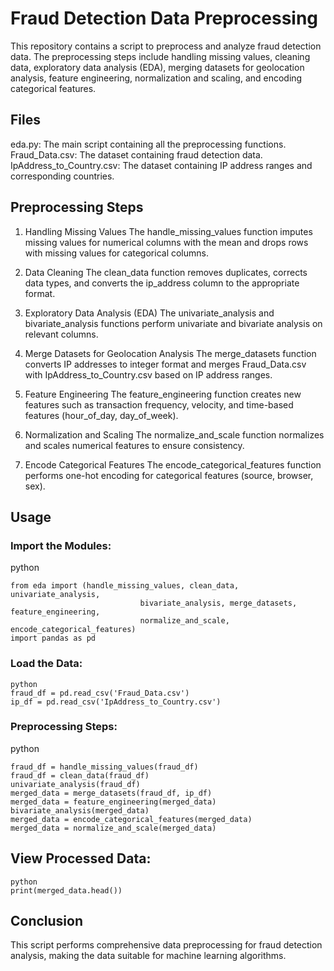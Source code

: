 # Fraud Detection Data Preprocessing
This repository contains a script to preprocess and analyze fraud detection data. The preprocessing steps include handling missing values, cleaning data, exploratory data analysis (EDA), merging datasets for geolocation analysis, feature engineering, normalization and scaling, and encoding categorical features.

## Files
eda.py: The main script containing all the preprocessing functions.
Fraud_Data.csv: The dataset containing fraud detection data.
IpAddress_to_Country.csv: The dataset containing IP address ranges and corresponding countries.
## Preprocessing Steps
1. Handling Missing Values
The handle_missing_values function imputes missing values for numerical columns with the mean and drops rows with missing values for categorical columns.
2. Data Cleaning
The clean_data function removes duplicates, corrects data types, and converts the ip_address column to the appropriate format.

3. Exploratory Data Analysis (EDA)
The univariate_analysis and bivariate_analysis functions perform univariate and bivariate analysis on relevant columns.

4. Merge Datasets for Geolocation Analysis
The merge_datasets function converts IP addresses to integer format and merges Fraud_Data.csv with IpAddress_to_Country.csv based on IP address ranges.

5. Feature Engineering
The feature_engineering function creates new features such as transaction frequency, velocity, and time-based features (hour_of_day, day_of_week).

6. Normalization and Scaling
The normalize_and_scale function normalizes and scales numerical features to ensure consistency.

7. Encode Categorical Features
The encode_categorical_features function performs one-hot encoding for categorical features (source, browser, sex).

## Usage

### Import the Modules:

python
```
from eda import (handle_missing_values, clean_data, univariate_analysis, 
                             bivariate_analysis, merge_datasets, feature_engineering, 
                             normalize_and_scale, encode_categorical_features)
import pandas as pd
```

### Load the Data:
```
python
fraud_df = pd.read_csv('Fraud_Data.csv')
ip_df = pd.read_csv('IpAddress_to_Country.csv')
```
### Preprocessing Steps:

python
```
fraud_df = handle_missing_values(fraud_df)
fraud_df = clean_data(fraud_df)
univariate_analysis(fraud_df)
merged_data = merge_datasets(fraud_df, ip_df)
merged_data = feature_engineering(merged_data)
bivariate_analysis(merged_data)
merged_data = encode_categorical_features(merged_data)
merged_data = normalize_and_scale(merged_data)
```
## View Processed Data:
```
python
print(merged_data.head())
```

## Conclusion
This script performs comprehensive data preprocessing for fraud detection analysis, making the data suitable for machine learning algorithms.